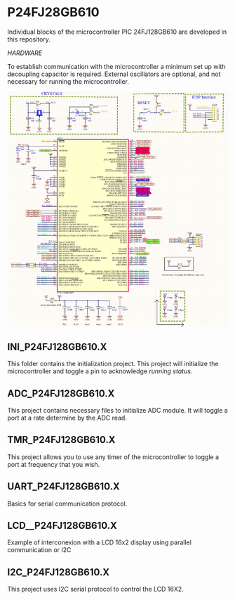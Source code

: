 # P24FJ28GB610
Individual blocks of the microcontroller PIC 24FJ128GB610 are developed in this repository.

_HARDWARE_

To establish communication with the microcontroller a minimum set up with decoupling capacitor is required. 
External oscillators are optional, and not necessary for running the microcontroller.


![Alt text](Pictures/GeneralPIC.jpg)

## INI_P24FJ128GB610.X
This folder contains the initialization project. This project will initialize the microcontroller and toggle a pin to acknowledge *running status*.

## ADC_P24FJ128GB610.X
This project contains necessary files to initialize ADC module. It will toggle a port at a rate determine by the ADC read.

## TMR_P24FJ128GB610.X
This project allows you to use any timer of the microcontroller to toggle a port at frequency that you wish.

## UART_P24FJ128GB610.X
Basics for serial communication protocol. 

## LCD__P24FJ128GB610.X
Example of interconexion with a LCD 16x2 display using parallel communication or I2C

## I2C_P24FJ128GB610.X
This project uses I2C serial protocol to control the LCD 16X2.

